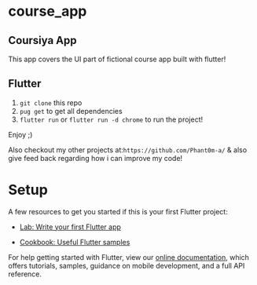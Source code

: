 # course_app

Coursiya App
------------

This app covers the UI part of fictional course app built with flutter!


## Flutter
1. `git clone` this repo
2. `pug get` to get all dependencies
3. `flutter run` or `flutter run -d chrome` to run the project!

Enjoy ;)


Also checkout my other projects at:` https://github.com/Phant0m-a/ ` & also give
feed back regarding how i can improve my code!


# Setup 

A few resources to get you started if this is your first Flutter project:

- [Lab: Write your first Flutter app](https://flutter.dev/docs/get-started/codelab)

- [Cookbook: Useful Flutter samples](https://flutter.dev/docs/cookbook)

For help getting started with Flutter, view our
[online documentation](https://flutter.dev/docs), which offers tutorials,
samples, guidance on mobile development, and a full API reference.
